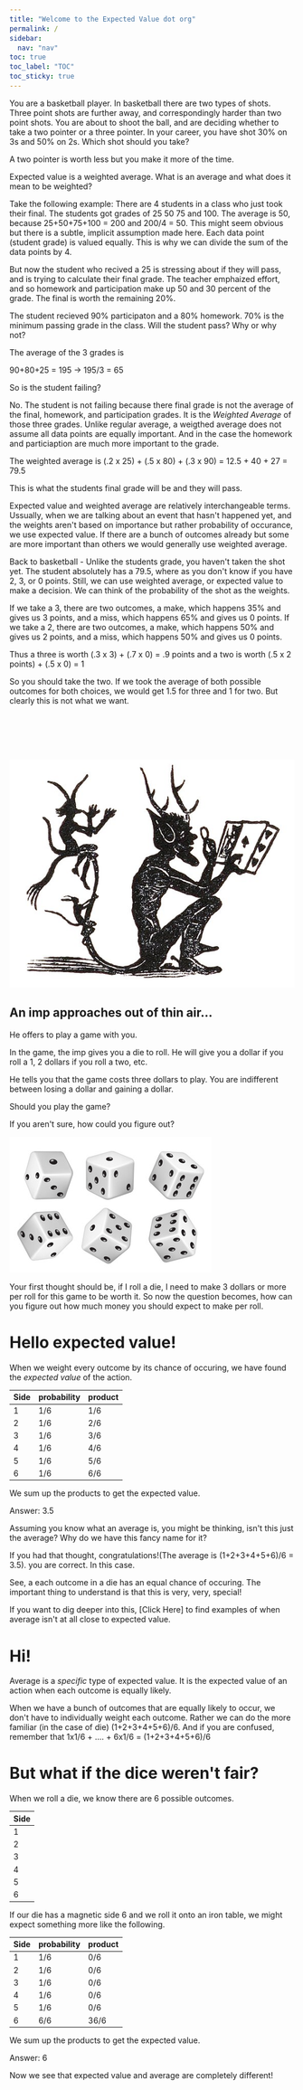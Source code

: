```yaml
---
title: "Welcome to the Expected Value dot org"
permalink: /
sidebar:
  nav: "nav"
toc: true
toc_label: "TOC"
toc_sticky: true
---
```










You are a basketball player. In basketball there are two types of shots. Three point shots are further away, and correspondingly harder than two point shots. You are about to shoot the ball, and are deciding whether to take a two pointer or a three pointer. In your career, you have shot 30% on 3s and 50% on 2s. Which shot should you take?

A two pointer is worth less but you make it more of the time. 



Expected value is a weighted average. What is an average and what does it mean to be weighted?

Take the following example: There are 4 students in a class who just took their final. The students got grades of 25 50 75 and 100. The average is 50, because 25+50+75+100 = 200 and 200/4 = 50. This might seem obvious but there is a subtle, implicit assumption made here. Each data point (student grade) is valued equally. This is why we can divide the sum of the data points by 4. 

But now the student who recived a 25 is stressing about if they will pass, and is trying to calculate their final grade. The teacher emphaized effort, and so homework and participation make up 50 and 30 percent of the grade. The final is worth the remaining 20%. 

The student recieved 90% participaton and a 80% homework. 70% is the minimum passing grade in the class. Will the student pass? Why or why not?

The average of the 3 grades is 

90+80+25 = 195 -> 195/3 = 65

So is the student failing? 

No. The student is not failing because there final grade is not the average of the final, homework, and participation grades. 
It is the *Weighted Average* of those three grades. Unlike regular average, a weigthed average does not assume all data points are equally important. And in the case the homework and particiaption are much more important to the grade.

The weighted average is (.2 x 25) + (.5 x 80) + (.3 x 90) = 12.5 + 40 + 27 = 79.5

This is what the students final grade will be and they will pass. 

Expected value and weighted average are relatively interchangeable terms. Ussually, when we are talking about an event that hasn't happened yet, and the weights aren't based on importance but rather probability of occurance, we use expected value. If there are a bunch of outcomes already but some are more important than others we would generally use weighted average. 

Back to basketball - Unlike the students grade, you haven't taken the shot yet. The student absolutely has a 79.5, where as you don't know if you have 2, 3, or 0 points. Still, we can use weighted average, or expected value to make a decision. We can think of the probability of the shot as the weights. 


If we take a 3, there are two outcomes, a make, which happens 35% and gives us 3 points, and a miss, which happens 65% and gives us 0 points. 
If we take a 2, there are two outcomes, a make, which happens 50% and gives us 2 points, and a miss, which happens 50% and gives us 0 points. 

Thus a three is worth (.3 x 3) + (.7 x 0) = .9 points and a two is worth (.5 x 2 points) + (.5 x 0) = 1

So you should take the two. If we took the average of both possible outcomes for both choices, we would get 1.5 for three and 1 for two. But clearly this is not what we want. 





<br>

<br>

<br>

<br>























![imp](../assets/images/imp.jpeg) 


## An imp approaches out of thin air...

He offers to play a game with you. 

In the game, the imp gives you a die to roll. He will give you a dollar if you roll a 1, 2 dollars if you roll a two, etc. 

He tells you that the game costs three dollars to play. You are indifferent between losing a dollar and gaining a dollar. 

Should you play the game?

If you aren't sure, how could you figure out?

![dice](../assets/images/dierolling.jpeg)

Your first thought should be, if I roll a die, I need to make 3 dollars or more per roll for this game to be worth it. So now the question becomes, how can you figure out how much money you should expect to make per roll. 

# Hello expected value!
When we weight every outcome by its chance of occuring, we have found the *expected value* of the action.

| Side  | probability | product  | 
| ------------- | ------------- | ------------- |
| 1 | 1/6  | 1/6  | 
| 2  | 1/6  | 2/6 | 
| 3 | 1/6  | 3/6  | 
| 4  | 1/6  | 4/6 | 
| 5 | 1/6  | 5/6  | 
| 6  | 1/6  | 6/6 | 

We sum up the products to get the expected value.

Answer: 3.5


Assuming you know what an average is, you might be thinking, isn't this just the average? Why do we have this fancy name for it? 

If you had that thought, congratulations!(The average is (1+2+3+4+5+6)/6 = 3.5). you are correct. In this case. 

See, a each outcome in a die has an equal chance of occuring. The important thing to understand is that this is very, very, special!

If you want to dig deeper into this, [Click Here] to find examples of when average isn't at all close to expected value. 


# Hi!

Average is a *specific* type of expected value. It is the expected value of an action when each outcome is equally likely. 

When we have a bunch of outcomes that are equally likely to occur, we don't have to individually weight each outcome. 
Rather we can do the more familiar (in the case of die) (1+2+3+4+5+6)/6. 
And if you are confused, remember that 1x1/6 + .... + 6x1/6 = (1+2+3+4+5+6)/6

# But what if the dice weren't fair?

When we roll a die, we know there are 6 possible outcomes. 

| Side  |
| ------------- |
| 1 |
| 2 |
| 3 |
| 4 |
| 5 |
| 6 |

If our die has a magnetic side 6 and we roll it onto an iron table, we might expect something more like the following. 


| Side  | probability | product  | 
| ------------- | ------------- | ------------- |
| 1 | 1/6  | 0/6  | 
| 2  | 1/6  | 0/6 | 
| 3 | 1/6  | 0/6  | 
| 4  | 1/6  | 0/6 | 
| 5 | 1/6  | 0/6  | 
| 6  | 6/6  | 36/6 | 

We sum up the products to get the expected value.

Answer: 6

Now we see that expected value and average are completely different! 



